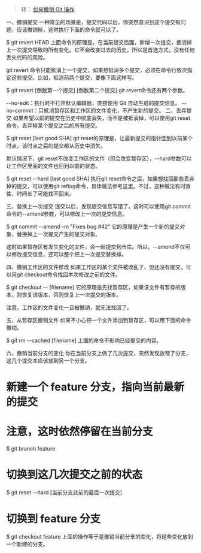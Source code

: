 > 转： [如何撤销 Git 操作](http://www.ruanyifeng.com/blog/2019/12/git-undo.html)

一、撤销提交
一种常见的场景是，提交代码以后，你突然意识到这个提交有问题，应该撤销掉，这时执行下面的命令就可以了。


$ git revert HEAD
上面命令的原理是，在当前提交后面，新增一次提交，抵消掉上一次提交导致的所有变化。它不会改变过去的历史，所以是首选方式，没有任何丢失代码的风险。

git revert 命令只能抵消上一个提交，如果想抵消多个提交，必须在命令行依次指定这些提交。比如，抵消前两个提交，要像下面这样写。


$ git revert [倒数第一个提交] [倒数第二个提交]
git revert命令还有两个参数。

--no-edit：执行时不打开默认编辑器，直接使用 Git 自动生成的提交信息。
--no-commit：只抵消暂存区和工作区的文件变化，不产生新的提交。
二、丢弃提交
如果希望以前的提交在历史中彻底消失，而不是被抵消掉，可以使用git reset命令，丢弃掉某个提交之后的所有提交。


$ git reset [last good SHA]
git reset的原理是，让最新提交的指针回到以前某个时点，该时点之后的提交都从历史中消失。

默认情况下，git reset不改变工作区的文件（但会改变暂存区），--hard参数可以让工作区里面的文件也回到以前的状态。


$ git reset --hard [last good SHA]
执行git reset命令之后，如果想找回那些丢弃掉的提交，可以使用git reflog命令，具体做法参考这里。不过，这种做法有时效性，时间长了可能找不回来。

三、替换上一次提交
提交以后，发现提交信息写错了，这时可以使用git commit命令的--amend参数，可以修改上一次的提交信息。


$ git commit --amend -m "Fixes bug #42"
它的原理是产生一个新的提交对象，替换掉上一次提交产生的提交对象。

这时如果暂存区有发生变化的文件，会一起提交到仓库。所以，--amend不仅可以修改提交信息，还可以整个把上一次提交替换掉。

四、撤销工作区的文件修改
如果工作区的某个文件被改乱了，但还没有提交，可以用git checkout命令找回本次修改之前的文件。


$ git checkout -- [filename]
它的原理是先找暂存区，如果该文件有暂存的版本，则恢复该版本，否则恢复上一次提交的版本。

注意，工作区的文件变化一旦被撤销，就无法找回了。

五、从暂存区撤销文件
如果不小心把一个文件添加到暂存区，可以用下面的命令撤销。


$ git rm --cached [filename]
上面的命令不影响已经提交的内容。

六、撤销当前分支的变化
你在当前分支上做了几次提交，突然发现放错了分支，这几个提交本应该放到另一个分支。


# 新建一个 feature 分支，指向当前最新的提交
# 注意，这时依然停留在当前分支
$ git branch feature

# 切换到这几次提交之前的状态
$ git reset --hard [当前分支此前的最后一次提交]

# 切换到 feature 分支
$ git checkout feature
上面的操作等于是撤销当前分支的变化，将这些变化放到一个新建的分支。
